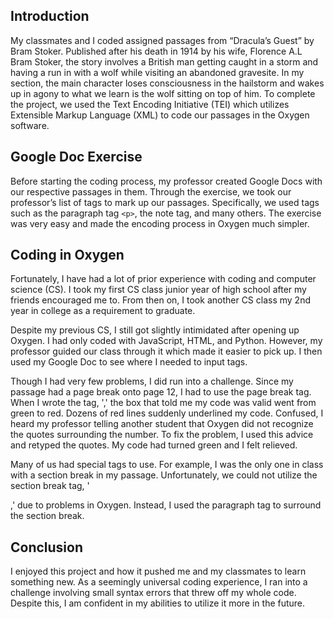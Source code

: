 ## Introduction 	
My classmates and I coded assigned passages from “Dracula’s Guest” by Bram Stoker. Published after his death in 1914 by his wife, Florence A.L Bram Stoker, the story involves a British man getting caught in a storm and having a run in with a wolf while visiting an abandoned gravesite. In my section, the main character loses consciousness in the hailstorm and wakes up in agony to what we learn is the wolf sitting on top of him. To complete the project, we used the Text Encoding Initiative (TEI) which utilizes Extensible Markup Language (XML) to code our passages in the Oxygen software. 

## Google Doc Exercise
Before starting the coding process, my professor created Google Docs with our respective passages in them. Through the exercise, we took our professor’s list of tags to mark up our passages. Specifically, we used tags such as the paragraph tag `<p>`, the note tag, and many others. The exercise was very easy and made the encoding process in Oxygen much simpler. 
  
## Coding in Oxygen
Fortunately, I have had a lot of prior experience with coding and computer science (CS). I took my first CS class junior year of high school after my friends encouraged me to. From then on, I took another CS class my 2nd year in college as a requirement to graduate. 

Despite my previous CS, I still got slightly intimidated after opening up Oxygen. I had only coded with JavaScript, HTML, and Python. However, my professor guided our class through it which made it easier to pick up. I then used my Google Doc to see where I needed to input tags.

Though I had very few problems, I did run into a challenge. Since my passage had a page break onto page 12, I had to use the page break tag. When I wrote the tag, '<pb n= “12”>,' the box that told me my code was valid went from green to red. Dozens of red lines suddenly underlined my code. Confused, I heard my professor telling another student that Oxygen did not recognize the quotes surrounding the number. To fix the problem, I used this advice and retyped the quotes. My code had turned green and I felt relieved. 

Many of us had special tags to use. For example, I was the only one in class with a section break in my passage. Unfortunately, we could not utilize the section break tag, '<div />,' due to problems in Oxygen. Instead, I used the paragraph tag to surround the section break. 

## Conclusion
I enjoyed this project and how it pushed me and my classmates to learn something new. As a seemingly universal coding experience, I ran into a challenge involving small syntax errors that threw off my whole code. Despite this, I am confident in my abilities to utilize it more in the future.
